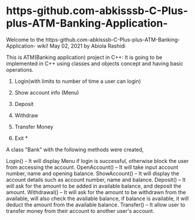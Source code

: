 # https-github.com-abkisssb-C-Plus-plus-ATM-Banking-Application-

Welcome to the https-github.com-abkisssb-C-Plus-plus-ATM-Banking-Application- wiki! May 02, 2021 by Abiola Rashidi

This is ATM(Banking application) project in C++: It is going to be implemented in C++ using classes and objects concept and having basic operations.

1. Login(with limits to number of time a user can login)

2. Show account info (Menu) 
3. Deposit 
4. Withdraw 
5. Transfer Money 
6. Exit *

A class "Bank" with the following methods were created,

Login() - It will display Menu if login is successful, otherwise block the user from accessing the account. 
OpenAccount() – It will take input account number, name and opening balance.
ShowAccount() – It will display the account details such as account number, name and balance.
Deposit() – It will ask for the amount to be added in available balance, and deposit the amount.
Withdrawal() – It will ask for the amount to be withdrawn from the available, will also check the available balance, 
if balance is available, it will deduct the amount from the available balance. 
Transfer() – It allow user to transfer money from their account to another user's account.
